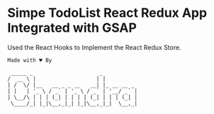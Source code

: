 # Simpe TodoList React Redux App Integrated with GSAP

Used the React Hooks to Implement the React Redux Store.

```
Made with ♥ By
```

```
 _____ _                     _
/  __ \ |                   | |
| /  \/ |__   __ _ _ __   __| |_ __ __ _
| |   | '_ \ / _` | '_ \ / _` | '__/ _` |
| \__/\ | | | (_| | | | | (_| | | | (_| |
 \____/_| |_|\__,_|_| |_|\__,_|_|  \__,_|

```
